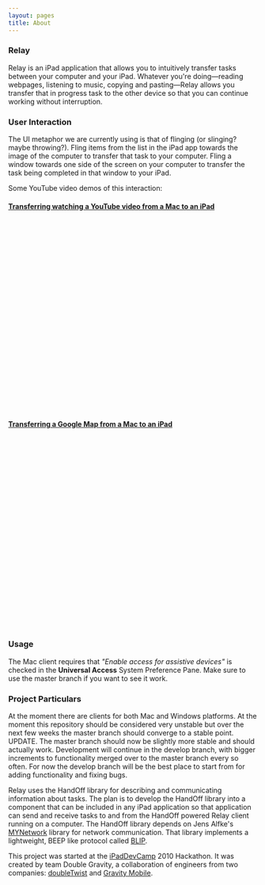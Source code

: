 ```yaml
---
layout: pages
title: About
---
```


### Relay

Relay is an iPad application that allows you to intuitively transfer tasks between your computer and your iPad. Whatever you're doing—reading webpages, listening to music, copying and pasting—Relay allows you transfer that in progress task to the other device so that you can continue working without interruption.


### User Interaction

The UI metaphor we are currently using is that of flinging (or slinging? maybe throwing?). Fling items from the list in the iPad app towards the image of the computer to transfer that task to your computer. Fling a window towards one side of the screen on your computer to transfer the task being completed in that window to your iPad.

Some YouTube video demos of this interaction:

#### [Transferring watching a YouTube video from a Mac to an iPad](http://www.youtube.com/watch?v=oYpL6a2GDYA)

<object width="640" height="385"><param name="movie" value="http://www.youtube.com/v/oYpL6a2GDYA&hl=en_US&fs=1&rel=0"></param><param name="allowFullScreen" value="true"></param><param name="allowscriptaccess" value="always"></param><embed src="http://www.youtube.com/v/oYpL6a2GDYA&hl=en_US&fs=1&rel=0" type="application/x-shockwave-flash" allowscriptaccess="always" allowfullscreen="true" width="640" height="385"></embed></object>

#### [Transferring a Google Map from a Mac to an iPad](http://www.youtube.com/watch?v=6xZkCSeVun0)

<object width="640" height="385"><param name="movie" value="http://www.youtube.com/v/6xZkCSeVun0&hl=en_US&fs=1&rel=0"></param><param name="allowFullScreen" value="true"></param><param name="allowscriptaccess" value="always"></param><embed src="http://www.youtube.com/v/6xZkCSeVun0&hl=en_US&fs=1&rel=0" type="application/x-shockwave-flash" allowscriptaccess="always" allowfullscreen="true" width="640" height="385"></embed></object>


### Usage

The Mac client requires that _"Enable access for assistive devices"_ is checked in the **Universal Access** System Preference Pane. Make sure to use the master branch if you want to see it work.

### Project Particulars

At the moment there are clients for both Mac and Windows platforms. At the moment this repository should be considered very unstable but over the next few weeks the master branch should converge to a stable point. UPDATE. The master branch should now be slightly more stable and should actually work. Development will continue in the develop branch, with bigger increments to functionality merged over to the master branch every so often. For now the develop branch will be the best place to start from for adding functionality and fixing bugs.

Relay uses the HandOff library for describing and communicating information about tasks. The plan is to develop the HandOff library into a component that can be included in any iPad application so that application can send and receive tasks to and from the HandOff powered Relay client running on a computer. The HandOff library depends on Jens Alfke's [MYNetwork](http://bitbucket.org/snej/mynetwork/wiki/Home) library for network communication. That library implements a lightweight, BEEP like protocol called [BLIP](http://bitbucket.org/snej/mynetwork/wiki/BLIP/Overview).

This project was started at the [iPadDevCamp](http://www.iphonedevcamp.org/) 2010 Hackathon. It was created by team Double Gravity, a collaboration of engineers from two companies: [doubleTwist](http://www.doubletwist.com/) and [Gravity Mobile](http://www.gravitymobile.com/).